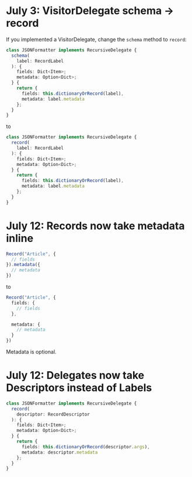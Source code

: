# July 3: VisitorDelegate schema -> record

If you implemented a VisitorDelegate, change the `schema` method to `record`:

```ts
class JSONFormatter implements RecursiveDelegate {
  schema(
    label: RecordLabel
  ): {
    fields: Dict<Item>;
    metadata: Option<Dict>;
  } {
    return {
      fields: this.dictionaryOrRecord(label),
      metadata: label.metadata
    };
  }
}
```

to

```ts
class JSONFormatter implements RecursiveDelegate {
  record(
    label: RecordLabel
  ): {
    fields: Dict<Item>;
    metadata: Option<Dict>;
  } {
    return {
      fields: this.dictionaryOrRecord(label),
      metadata: label.metadata
    };
  }
}
```

# July 12: Records now take metadata inline

```ts
Record("Article", {
  // fields
}).metadata({
  // metadata
})
```

to

```ts
Record("Article", {
  fields: {
    // fields
  },

  metadata: {
    // metadata
  }
})
```

Metadata is optional.

# July 12: Delegates now take Descriptors instead of Labels

```ts
class JSONFormatter implements RecursiveDelegate {
  record(
    descriptor: RecordDescriptor
  ): {
    fields: Dict<Item>;
    metadata: Option<Dict>;
  } {
    return {
      fields: this.dictionaryOrRecord(descriptor.args),
      metadata: descriptor.metadata
    };
  }
}
```
